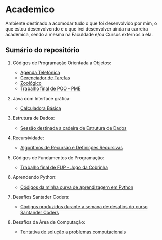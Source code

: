 # Academico

Ambiente destinado a acomodar tudo o que foi desenvolvido por mim, o que estou desenvolvendo e o que irei desenvolver ainda na carreira acadêmica, sendo a mesma na Faculdade e/ou Cursos externos a ela.


## Sumário do repositório

1. Códigos de Programação Orientada a Objetos:
   * [Agenda Telefônica](https://github.com/ericrodriguesfer/Academico/tree/master/agenda_telefonica)
   * [Gerenciador de Tarefas](https://github.com/ericrodriguesfer/Academico/tree/master/gerenciador__tarefas)
   * [Zoológico](https://github.com/ericrodriguesfer/Academico/tree/master/zoologico)
   * [Trabalho final de POO - PME](https://github.com/ericrodriguesfer/Academico/tree/master/trabalho_final_POO)

2. Java com Interface gráfica:
   * [Calculadora Básica](https://github.com/ericrodriguesfer/Academico/tree/master/calculadora_basica)

3. Estrutura de Dados:
   * [Sessão destinada a cadeira de Estrutura de Dados](https://github.com/ericrodriguesfer/Academico/tree/master/estrutura_de_dados)
  
4. Recursividade:
   * [Algoritmos de Recursão e Definições Recursivas](https://github.com/ericrodriguesfer/Academico/tree/master/recursao)

5. Códigos de Fundamentos de Programação:
   * [Trabalho final de FUP - Jogo da Cobrinha](https://github.com/ericrodriguesfer/Academico/tree/master/trabalho_fup)

6. Aprendendo Python:
   * [Códigos da minha curva de aprendizagem em Python](https://github.com/ericrodriguesfer/Academico/tree/master/aprendendo_python)

7. Desafios Santader Coders:
   * [Códigos produzidos durante a semana de desafios do curso Santander Coders](https://github.com/ericrodriguesfer/Academico/tree/master/desafios-santander-coders)

8. Desafios da Área de Computação:
   * [Tentativa de solução a problemas computacionais](https://github.com/ericrodriguesfer/Academico/tree/master/computacao)
